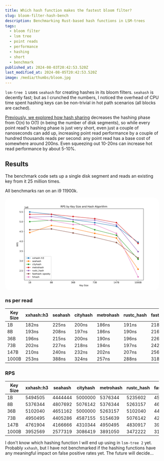 ```yaml
---
title: Which hash function makes the fastest bloom filter?
slug: bloom-filter-hash-bench
description: Benchmarking Rust-based hash functions in LSM-trees
tags:
  - bloom filter
  - lsm tree
  - point reads
  - performance
  - hashing
  - short
  - benchmark
published_at: 2024-08-03T20:42:53.520Z
last_modified_at: 2024-08-05T20:42:53.520Z
image: /media/thumbs/bloom.jpg
---
```


`lsm-tree 1` uses `seahash` for creating hashes in its bloom filters.
`seahash` is decently fast; but as I crunched the numbers, I noticed the overhead of CPU time spent hashing keys can be non-trivial in hot path scenarios (all blocks are cached).

[Previously, we explored how hash sharing](/post/bloom-filter-hash-sharing) decreases the hashing phase from O(n) to O(1) (n being the number of disk segments), so while every point read's hashing phase is just very short, even just a couple of nanoseconds can add up, increasing point read performance by a couple of hundred thousands reads per second: any point read has a base cost of somewhere around 200ns.
Even squeezing out 10-20ns can increase hot read performance by about 5-10%.

## Results

The benchmark code sets up a single disk segment and reads an existing key from it 25 million times.

All benchmarks ran on an i9 11900k.

<div style="margin-top: 10px; width: 100%; display: flex; justify-content: center">
  <img style="border-radius: 16px; max-height: 500px" src="/media/posts/bloom-filter-hash-bench/hash_function_performance.svg" />
</div>

### ns per read

| Key Size | xxhash::h3 | seahash | cityhash | metrohash | rustc_hash | fasthash::spooky | fxhash |
| -------- | ---------- | ------- | -------- | --------- | ---------- | ---------------- | ------ |
| 1B       | 182ns      | 225ns   | 200ns    | 186ns     | 191ns      | 218ns            | 192ns  |
| 8B       | 193ns      | 208ns   | 197ns    | 186ns     | 190ns      | 216ns            | 198ns  |
| 36B      | 196ns      | 215ns   | 200ns    | 190ns     | 196ns      | 226ns            | 206ns  |
| 73B      | 202ns      | 227ns   | 218ns    | 194ns     | 197ns      | 242ns            | 206ns  |
| 147B     | 210ns      | 240ns   | 232ns    | 202ns     | 207ns      | 256ns            | 227ns  |
| 1000B    | 253ns      | 388ns   | 324ns    | 257ns     | 288ns      | 318ns            | 457ns  |

### RPS

| Key Size | xxhash::h3 | seahash | cityhash | metrohash | rustc_hash | fasthash::spooky | fxhash  |
| -------- | ---------- | ------- | -------- | --------- | ---------- | ---------------- | ------- |
| 1B       | 5494505    | 4444444 | 5000000  | 5376344   | 5235602    | 4587155          | 5208333 |
| 8B       | 5376344    | 4807692 | 5076142  | 5376344   | 5263157    | 4629629          | 5050505 |
| 36B      | 5102040    | 4651162 | 5000000  | 5263157   | 5102040    | 4424778          | 4854368 |
| 73B      | 4950495    | 4405286 | 4587155  | 5154639   | 5076142    | 4201680          | 4854368 |
| 147B     | 4761904    | 4166666 | 4310344  | 4950495   | 4830917    | 3937007          | 4405286 |
| 1000B    | 3952569    | 2577319 | 3086419  | 3891050   | 3472222    | 3154574          | 2188183 |

I don't know which hashing function I will end up using in `lsm-tree 2` yet. Probably `xxhash`, but I have not benchmarked if the hashing functions have any meaningful impact on false positive rates yet.
The future will decide...
